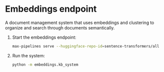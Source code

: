 # Embeddings endpoint

A document management system that uses embeddings and clustering to organize and
search through documents semantically.

1. Start the embeddings endpoint:

    ```bash
    max-pipelines serve --huggingface-repo-id=sentence-transformers/all-mpnet-base-v2
    ```

1. Run the system:

    ```bash
    python -m embeddings.kb_system
    ```
